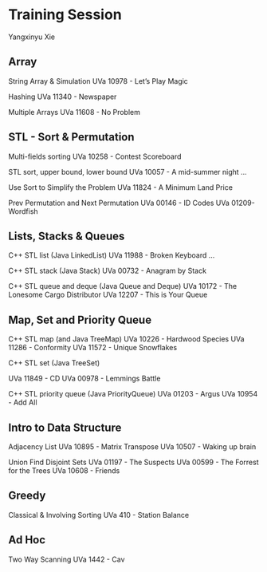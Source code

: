 # Training Session

Yangxinyu Xie

Array
-----------------------------------------------------------------------------------------
String Array & Simulation
UVa 10978 - Let’s Play Magic 

Hashing
UVa 11340 - Newspaper 

Multiple Arrays
UVa 11608 - No Problem


STL - Sort & Permutation
-----------------------------------------------------------------------------------------
Multi-fields sorting
UVa 10258 - Contest Scoreboard 

STL sort, upper bound, lower bound
UVa 10057 - A mid-summer night ...

Use Sort to Simplify the Problem
UVa 11824 - A Minimum Land Price

Prev Permutation and Next Permutation
UVa 00146 - ID Codes
UVa 01209-Wordfish


Lists, Stacks & Queues
-----------------------------------------------------------------------------------------
C++ STL list (Java LinkedList) 
UVa 11988 - Broken Keyboard ... 

C++ STL stack (Java Stack) 
UVa 00732 - Anagram by Stack

C++ STL queue and deque (Java Queue and Deque) 
UVa 10172 - The Lonesome Cargo Distributor
UVa 12207 - This is Your Queue


Map, Set and Priority Queue
-----------------------------------------------------------------------------------------
C++ STL map (and Java TreeMap) 
UVa 10226 - Hardwood Species
UVa 11286 - Conformity
UVa 11572 - Unique Snowflakes

C++ STL set (Java TreeSet) 

UVa 11849 - CD
UVa 00978 - Lemmings Battle

C++ STL priority queue (Java PriorityQueue) 
UVa 01203 - Argus
UVa 10954 - Add All


Intro to Data Structure
-----------------------------------------------------------------------------------------
Adjacency List
UVa 10895 - Matrix Transpose
UVa 10507 - Waking up brain

Union Find Disjoint Sets 
UVa 01197 - The Suspects
UVa 00599 - The Forrest for the Trees
UVa 10608 - Friends


Greedy
-----------------------------------------------------------------------------------------
Classical & Involving Sorting
UVa 410 - Station Balance

Ad Hoc
-----------------------------------------------------------------------------------------
Two Way Scanning
UVa 1442 - Cav
